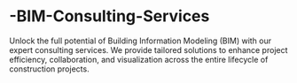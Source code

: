 # -BIM-Consulting-Services
 Unlock the full potential of Building Information Modeling (BIM) with our expert consulting services.  We provide tailored solutions to enhance project efficiency, collaboration, and visualization across the entire lifecycle of construction projects.
